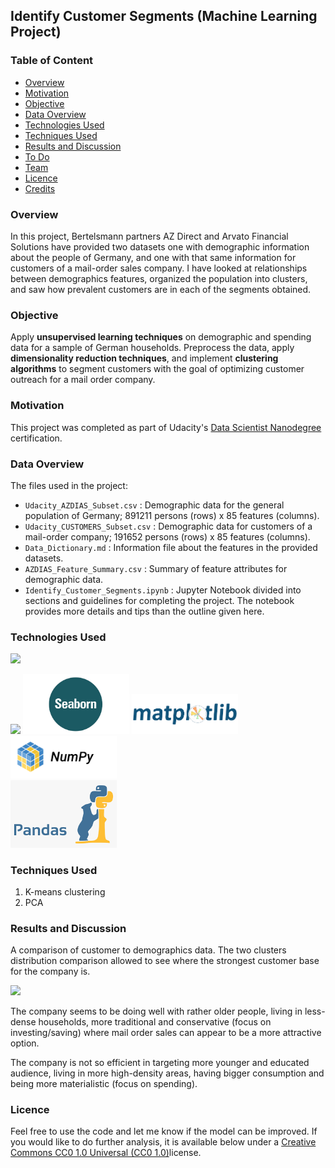 ##  Identify Customer Segments (Machine Learning Project)

### Table of Content
  * [Overview](#overview)
  * [Motivation](#motivation)
  * [Objective](#objective) 
  * [Data Overview](#data-overview) 
  * [Technologies Used](#technologies-used)
  * [Techniques Used](#technique-used)
  * [Results and Discussion](#Result-and-discussion)
  * [To Do](#to-do)
  * [Team](#team)
  * [Licence](#licence)
  * [Credits](#credits)

### Overview 
In this project, Bertelsmann partners AZ Direct and Arvato Financial Solutions have provided two datasets one with demographic information about the people of Germany, and one with that same information for customers of a mail-order sales company. I have looked at relationships between demographics features, organized the population into clusters, and saw how prevalent customers are in each of the segments obtained. 

### Objective 
Apply **unsupervised learning techniques** on demographic and spending data for a sample of German households. Preprocess the data, apply **dimensionality reduction techniques**, and implement **clustering algorithms** to segment customers with the goal of optimizing customer outreach for a mail order company. 

### Motivation 
This project was completed as part of Udacity's [Data Scientist Nanodegree](https://eu.udacity.com/course/data-scientist-nanodegree--nd025) certification. 

### Data Overview 
The files used in the project:

-   `Udacity_AZDIAS_Subset.csv`  : Demographic data for the general population of Germany; 891211 persons (rows) x 85 features (columns).
-   `Udacity_CUSTOMERS_Subset.csv`  : Demographic data for customers of a mail-order company; 191652 persons (rows) x 85 features (columns).
-   `Data_Dictionary.md`  : Information file about the features in the provided datasets.
-   `AZDIAS_Feature_Summary.csv`  : Summary of feature attributes for demographic data.
-   `Identify_Customer_Segments.ipynb`  : Jupyter Notebook divided into sections and guidelines for completing the project. The notebook provides more details and tips than the outline given here.

### Technologies Used  
![](https://forthebadge.com/images/badges/made-with-python.svg)

[<img target="_blank" src="https://github.com/scikit-learn/scikit-learn/blob/master/doc/logos/scikit-learn-logo-small.png">](https://github.com/scikit-learn/)
<img target="_blank" src="https://github.com/ditikrushna/IDENTIFY-CUSTOMER-SEGMENTS/blob/master/Resource/Seaborn.jpg" width=170> 
<img target="_blank" src="https://github.com/ditikrushna/IDENTIFY-CUSTOMER-SEGMENTS/blob/master/Resource/matplotlib.png" width=170> 
<img target="_blank" src="https://github.com/ditikrushna/IDENTIFY-CUSTOMER-SEGMENTS/blob/master/Resource/numpy.png" width=170>  
<img target="_blank" src="https://github.com/ditikrushna/IDENTIFY-CUSTOMER-SEGMENTS/blob/master/Resource/pandas.png" width=170>  

### Techniques Used 

1. K-means clustering
2. PCA 

### Results and Discussion 
A comparison of customer to demographics data. The two clusters distribution comparison allowed to see where the strongest customer base for the company is. 

<image target="_blank" src="https://github.com/ditikrushna/IDENTIFY-CUSTOMER-SEGMENTS/blob/master/Resource/result.png" width=""> 

The company seems to be doing well with rather older people, living in less-dense households, more traditional and conservative (focus on investing/saving) where mail order sales can appear to be a more attractive option.

The company is not so efficient in targeting more younger and educated audience, living in more high-density areas, having bigger consumption and being more materialistic (focus on spending). 
### Licence
Feel free to use the code and let me know if the model can be improved. If you would like to do further analysis, it is available below under a [Creative Commons CC0 1.0 Universal (CC0 1.0)](https://creativecommons.org/publicdomain/zero/1.0/)license.  
